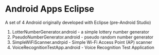 # Android Apps Eclipse

A set of 4 Android originally developed with Eclipse (pre-Android Studio) 

1.  LotterNumberGenerator.android - a simple lottery number generator
2.  PseudoNumberGenerator.android - pseudo random number generator
3.  SimpleWiFiScanner.andrpid - Simple Wi-Fi Access Point (AP) scanner
4.  VoiceRecognitionTestApp.android - Voice Recognition Test Application
